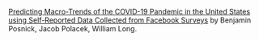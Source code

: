[Predicting Macro-Trends of the COVID-19 Pandemic in the United States using Self-Reported Data Collected from Facebook Surveys](https://github.com/benjaminmposnick/Analysis-of-Self-Reported-COVID19-Data) by Benjamin Posnick, Jacob Polacek, William Long.
